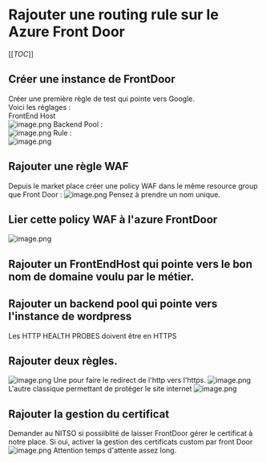 # Rajouter une routing rule sur le Azure Front Door

[[_TOC_]]


## Créer une instance de FrontDoor
Créer une première règle de test qui pointe vers Google. <br/>
Voici les réglages :<br/>
FrontEnd Host <br/>
![image.png](/.attachments/image-5d495b6d-5ef9-490f-a6bb-c360ac626440.png)
Backend Pool : <br/>
![image.png](/.attachments/image-b9e6a630-48a5-426c-8849-0e0ce379a58e.png)
Rule : <br/>
![image.png](/.attachments/image-69f37dbb-6eef-488f-bb1f-a9c821d6b49b.png)
## Rajouter une règle WAF
Depuis le market place créer une policy WAF dans le même resource group que Front Door : ![image.png](/.attachments/image-a557c0b8-1749-4d48-a483-1c435d095bc2.png)
Pensez à prendre un nom unique.
## Lier cette policy WAF à l'azure FrontDoor
![image.png](/.attachments/image-ccec8833-5f6c-41cb-b4cc-1ad5f6a74fad.png)
## Rajouter un FrontEndHost qui pointe vers le bon nom de domaine voulu par le métier.
## Rajouter un backend pool qui pointe vers l'instance de wordpress
Les HTTP HEALTH PROBES doivent être en HTTPS
## Rajouter **deux** règles.
![image.png](/.attachments/image-80dc7875-7a0b-4502-a34c-150e0ccec02c.png)
Une pour faire le redirect de l'http vers l'https.
![image.png](/.attachments/image-ddfdc405-e796-46c1-8e54-a7f70bfcb883.png)
L'autre classique permettant de protéger le site internet
![image.png](/.attachments/image-30f4ae09-013d-4ee0-94a7-109ac6d9d6c0.png)

## Rajouter la gestion du certificat 
Demander au NITSO si possiiblité de laisser FrontDoor gérer le certificat à notre place. Si oui, activer la gestion des certificats custom par front Door
![image.png](/.attachments/image-8f9ea86d-7fff-4267-81dc-7c4b2fe10c27.png)
Attention temps d'attente assez long.
